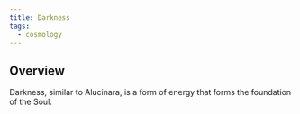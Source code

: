 ```yaml
---
title: Darkness
tags:
  - cosmology
---
```

## Overview
Darkness, similar to Alucinara, is a form of energy that forms the foundation of the Soul.